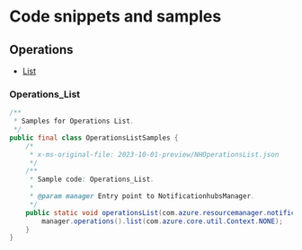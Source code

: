 # Code snippets and samples


## Operations

- [List](#operations_list)
### Operations_List

```java
/**
 * Samples for Operations List.
 */
public final class OperationsListSamples {
    /*
     * x-ms-original-file: 2023-10-01-preview/NHOperationsList.json
     */
    /**
     * Sample code: Operations_List.
     * 
     * @param manager Entry point to NotificationhubsManager.
     */
    public static void operationsList(com.azure.resourcemanager.notificationhubs.NotificationhubsManager manager) {
        manager.operations().list(com.azure.core.util.Context.NONE);
    }
}
```

